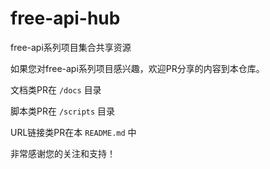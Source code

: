 # free-api-hub
free-api系列项目集合共享资源

如果您对free-api系列项目感兴趣，欢迎PR分享的内容到本仓库。

文档类PR在 `/docs` 目录

脚本类PR在 `/scripts` 目录

URL链接类PR在本 `README.md` 中

非常感谢您的关注和支持！
